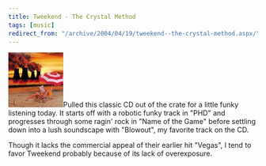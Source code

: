 ```yaml
---
title: Tweekend - The Crystal Method
tags: [music]
redirect_from: "/archive/2004/04/19/tweekend--the-crystal-method.aspx/"
---
```


![Tweekend](/images/Tweekend.JPG)Pulled this classic CD out of the crate
for a little funky listening today. It starts off with a robotic funky
track in "PHD" and progresses through some ragin' rock in "Name of the
Game" before settling down into a lush soundscape with "Blowout", my
favorite track on the CD.

Though it lacks the commercial appeal of their earlier hit "Vegas", I
tend to favor Tweekend probably because of its lack of overexposure.

